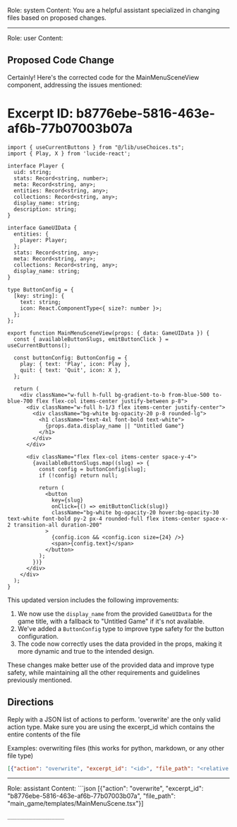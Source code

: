 Role: system
Content: You are a helpful assistant specialized in changing files based on proposed changes.
__________________
Role: user
Content: 
## Proposed Code Change
Certainly! Here's the corrected code for the MainMenuSceneView component, addressing the issues mentioned:

# Excerpt ID: b8776ebe-5816-463e-af6b-77b07003b07a
```tsx main_game/templates/MainMenuScene.tsx
import { useCurrentButtons } from "@/lib/useChoices.ts";
import { Play, X } from 'lucide-react';

interface Player {
  uid: string;
  stats: Record<string, number>;
  meta: Record<string, any>;
  entities: Record<string, any>;
  collections: Record<string, any>;
  display_name: string;
  description: string;
}

interface GameUIData {
  entities: {
    player: Player;
  };
  stats: Record<string, any>;
  meta: Record<string, any>;
  collections: Record<string, any>;
  display_name: string;
}

type ButtonConfig = {
  [key: string]: {
    text: string;
    icon: React.ComponentType<{ size?: number }>;
  };
};

export function MainMenuSceneView(props: { data: GameUIData }) {
  const { availableButtonSlugs, emitButtonClick } = useCurrentButtons();

  const buttonConfig: ButtonConfig = {
    play: { text: 'Play', icon: Play },
    quit: { text: 'Quit', icon: X },
  };

  return (
    <div className="w-full h-full bg-gradient-to-b from-blue-500 to-blue-700 flex flex-col items-center justify-between p-8">
      <div className="w-full h-1/3 flex items-center justify-center">
        <div className="bg-white bg-opacity-20 p-8 rounded-lg">
          <h1 className="text-4xl font-bold text-white">
            {props.data.display_name || "Untitled Game"}
          </h1>
        </div>
      </div>

      <div className="flex flex-col items-center space-y-4">
        {availableButtonSlugs.map((slug) => {
          const config = buttonConfig[slug];
          if (!config) return null;

          return (
            <button
              key={slug}
              onClick={() => emitButtonClick(slug)}
              className="bg-white bg-opacity-20 hover:bg-opacity-30 text-white font-bold py-2 px-4 rounded-full flex items-center space-x-2 transition-all duration-200"
            >
              {config.icon && <config.icon size={24} />}
              <span>{config.text}</span>
            </button>
          );
        })}
      </div>
    </div>
  );
}
```

This updated version includes the following improvements:

1. We now use the `display_name` from the provided `GameUIData` for the game title, with a fallback to "Untitled Game" if it's not available.
2. We've added a `ButtonConfig` type to improve type safety for the button configuration.
3. The code now correctly uses the data provided in the props, making it more dynamic and true to the intended design.

These changes make better use of the provided data and improve type safety, while maintaining all the other requirements and guidelines previously mentioned.

## Directions
Reply with a JSON list of actions to perform. 'overwrite' are the only valid action type. 
Make sure you are using the excerpt_id which contains the entire contents of the file

Examples:
overwriting files (this works for python, markdown, or any other file type)
```json output_example1
[{"action": "overwrite", "excerpt_id": "<id>", "file_path": "<relative file path>"}]
```

__________________
Role: assistant
Content: ```json
[{"action": "overwrite", "excerpt_id": "b8776ebe-5816-463e-af6b-77b07003b07a", "file_path": "main_game/templates/MainMenuScene.tsx"}]
```
__________________
